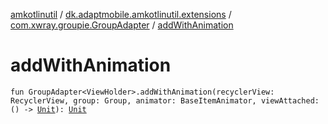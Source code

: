 [amkotlinutil](../../index.md) / [dk.adaptmobile.amkotlinutil.extensions](../index.md) / [com.xwray.groupie.GroupAdapter](index.md) / [addWithAnimation](add-with-animation.md)

# addWithAnimation

`fun GroupAdapter<ViewHolder>.addWithAnimation(recyclerView: RecyclerView, group: Group, animator: BaseItemAnimator, viewAttached: () -> `[`Unit`](https://kotlinlang.org/api/latest/jvm/stdlib/kotlin/-unit/index.html)`): `[`Unit`](https://kotlinlang.org/api/latest/jvm/stdlib/kotlin/-unit/index.html)